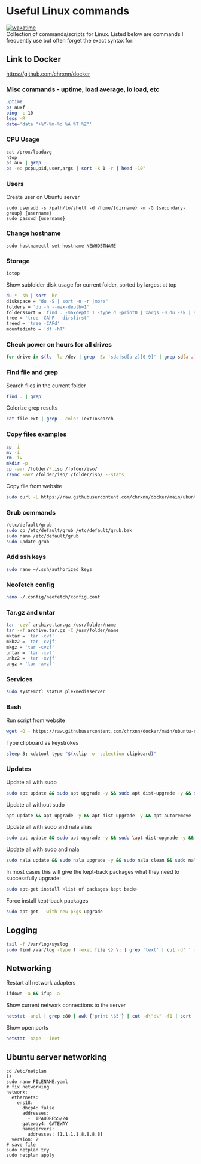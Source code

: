 # Useful Linux commands
[![wakatime](https://wakatime.com/badge/github/chrxnn/linux.svg)](https://wakatime.com/badge/github/chrxnn/linux)  
Collection of commands/scripts for Linux. Listed below are commands I frequently use but often forget the exact syntax for:

## Link to Docker
https://github.com/chrxnn/docker

### Misc commands - uptime, load average, io load, etc
```sh
uptime
ps auxf
ping -c 10
less -R
date='date "+%Y-%m-%d %A %T %Z"'
```
### CPU Usage
```sh
cat /prox/loadavg
htop
ps aux | grep
ps -eo pcpu,pid,user,args | sort -k 1 -r | head -10"
```
### Users
Create user on Ubuntu server
```
sudo useradd -s /path/to/shell -d /home/{dirname} -m -G {secondary-group} {username}
sudo passwd {username}
```
### Change hostname
```
sudo hostnamectl set-hostname NEWHOSTNAME
```
### Storage
```sh
iotop
```
Show subfolder disk usage for current folder, sorted by largest at top
```sh
du * -sh | sort -hr
diskspace = "du -S | sort -n -r |more"
folders = 'du -h --max-depth=1'
folderssort = 'find . -maxdepth 1 -type d -print0 | xargs -0 du -sk | sort -rn'
tree = 'tree -CAhF --dirsfirst'
treed = 'tree -CAFd'
mountedinfo = 'df -hT'
```
### Check power on hours for all drives
```sh
for drive in $(ls -la /dev | grep -Ev 'sda|sd[a-z][0-9]' | grep sd[a-z] | awk '{print $10}'); do hours=$(smartctl --all /dev/${drive} | grep Power_On_Hours | awk '{print $10}'); echo "Power on Hours for ${drive}: ${hours}"; echo ''; done
```

### Find file and grep
Search files in the current folder
```sh
find . | grep
```
Colorize grep results
```sh
cat file.ext | grep --color TextToSearch
```

### Copy files examples
```sh
cp -i
mv -i
rm -iv
mkdir -p
cp -avr /folder/*.iso /folder/iso/
rsync -avP /folder/iso/ /folder/iso/ --stats
```
Copy file from website
```sh
sudo curl -L https://raw.githubusercontent.com/chrxnn/docker/main/ubuntu-setup/create-folders.sh -o ~/scripts/create-folders.sh
```

### Grub commands
```sh
/etc/default/grub
sudo cp /etc/default/grub /etc/default/grub.bak
sudo nano /etc/default/grub
sudo update-grub
```

### Add ssh keys
```sh
sudo nano ~/.ssh/authorized_keys
```

### Neofetch config
```sh
nano ~/.config/neofetch/config.conf
```

### Tar.gz and untar
```sh
tar -czvf archive.tar.gz /usr/folder/name
tar -xf archive.tar.gz -C /usr/folder/name
mktar = 'tar -cvf'
mkbz2 = 'tar -cvjf'
mkgz = 'tar -cvzf'
untar = 'tar -xvf'
unbz2 = 'tar -xvjf'
ungz = 'tar -xvzf'
```

### Services
```sh
sudo systemctl status plexmediaserver
```

### Bash
Run script from website
```sh
wget -O - https://raw.githubusercontent.com/chrxnn/docker/main/ubuntu-setup/create-folders.sh | bash
```
Type clipboard as keystrokes
```sh
sleep 3; xdotool type "$(xclip -o -selection clipboard)"
```

### Updates
Update all with sudo
```sh
sudo apt update && sudo apt upgrade -y && sudo apt dist-upgrade -y && sudo apt autoremove -y
```
Update all without sudo
```sh
apt update && apt upgrade -y && apt dist-upgrade -y && apt autoremove -y
```
Update all with sudo and nala alias
```sh
sudo apt update && sudo apt upgrade -y && sudo \apt dist-upgrade -y && sudo apt autoremove -y
```
Update all with sudo and nala
```sh
sudo nala update && sudo nala upgrade -y && sudo nala clean && sudo nala autoremove && sudo nala autopurge
```
In most cases this will give the kept-back packages what they need to successfully upgrade:
```sh
sudo apt-get install <list of packages kept back>
```
Force install kept-back packages
```sh
sudo apt-get --with-new-pkgs upgrade
```

## Logging
```sh
tail -f /var/log/syslog
sudo find /var/log -type f -exec file {} \; | grep 'text' | cut -d' ' -f1 | sed -e's/:$//g' | grep -v '[0-9]$' | xargs tail -f
```

## Networking
Restart all network adapters
```sh
ifdown -a && ifup -a
```
Show current network connections to the server
```sh
netstat -anpl | grep :80 | awk {'print \$5'} | cut -d\":\" -f1 | sort | uniq -c | sort -n | sed -e 's/^ *//' -e 's/ *\$//'
```
Show open ports
```sh
netstat -nape --inet
```

## Ubuntu server networking
```
cd /etc/netplan
ls
sudo nano FILENAME.yaml
# fix networking
network:
  ethernets:
    ens18:
      dhcp4: false
      addresses:
        -  IPADDRESS/24
      gateway4: GATEWAY
      nameservers:
        addresses: [1.1.1.1,8.8.8.8]
  version: 2
# save file
sudo netplan try
sudo netplan apply
```
